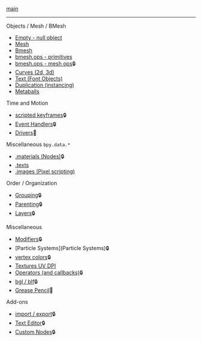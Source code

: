 [main](https://github.com/zeffii/BlenderPythonRecipes/wiki)  
______
Objects / Mesh / BMesh  

- [Empty - null object](Empty-(null-object))  
- [Mesh](Mesh)  
- [Bmesh](BMesh)  
- [bmesh.ops - primitives](bmesh_ops_primitives)  
- [bmesh.ops - mesh ops](bmesh_ops_meshops):lock:  
- [Curves (2d, 3d)](Curves)  
- [Text (Font Objects)](Text)  
- [Duplication (instancing)](Duplication)  
- [Metaballs](Metaballs)  

Time and Motion 

- [scripted keyframes](Keyframes):lock:  
- [Event Handlers](EventHandlers):lock:  
- [Drivers](Drivers):wrench:  

Miscellaneous `bpy.data.*`  

- [.materials (Nodes)](bpy_data_materials):lock:  
- [.texts](bpy_data_texts)  
- [.images (Pixel scripting)](Image_Pixels)  

Order / Organization  
  
- [Grouping](Grouping):lock:  
- [Parenting](Parenting):lock:  
- [Layers](Layers):lock:  
  
Miscellaneous  

- [Modifiers](Modifiers):lock:  
- [Particle Systems](Particle Systems):lock:  
- [vertex colors](VertexColors):lock:  
- [Textures UV DPI](UV---DPI-(variable-or-homogeneous))  
- [Operators (and callbacks)](Operators):lock:  
- [bgl / blf](bgl_blf):lock:  
- [Grease Pencil](GreasePencil):wrench:  
  
Add-ons  

- [import / export](IO):lock:  
- [Text Editor](TextEditor):lock:  
- [Custom Nodes](CustomNodes):lock:  